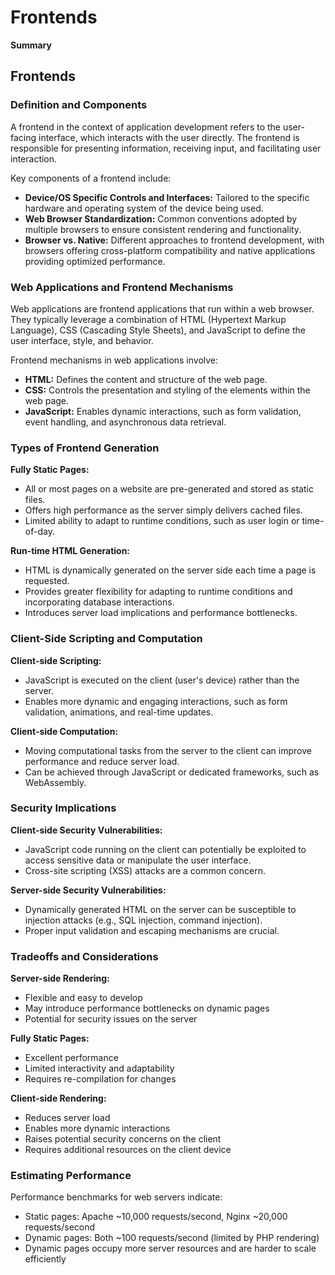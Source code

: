 # Frontends

**Summary**

## Frontends

### Definition and Components

A frontend in the context of application development refers to the user-facing interface, which interacts with the user directly. The frontend is responsible for presenting information, receiving input, and facilitating user interaction.

Key components of a frontend include:

- **Device/OS Specific Controls and Interfaces:** Tailored to the specific hardware and operating system of the device being used.
- **Web Browser Standardization:** Common conventions adopted by multiple browsers to ensure consistent rendering and functionality.
- **Browser vs. Native:** Different approaches to frontend development, with browsers offering cross-platform compatibility and native applications providing optimized performance.

### Web Applications and Frontend Mechanisms

Web applications are frontend applications that run within a web browser. They typically leverage a combination of HTML (Hypertext Markup Language), CSS (Cascading Style Sheets), and JavaScript to define the user interface, style, and behavior.

Frontend mechanisms in web applications involve:

- **HTML:** Defines the content and structure of the web page.
- **CSS:** Controls the presentation and styling of the elements within the web page.
- **JavaScript:** Enables dynamic interactions, such as form validation, event handling, and asynchronous data retrieval.

### Types of Frontend Generation

**Fully Static Pages:**

- All or most pages on a website are pre-generated and stored as static files.
- Offers high performance as the server simply delivers cached files.
- Limited ability to adapt to runtime conditions, such as user login or time-of-day.

**Run-time HTML Generation:**

- HTML is dynamically generated on the server side each time a page is requested.
- Provides greater flexibility for adapting to runtime conditions and incorporating database interactions.
- Introduces server load implications and performance bottlenecks.

### Client-Side Scripting and Computation

**Client-side Scripting:**

- JavaScript is executed on the client (user's device) rather than the server.
- Enables more dynamic and engaging interactions, such as form validation, animations, and real-time updates.

**Client-side Computation:**

- Moving computational tasks from the server to the client can improve performance and reduce server load.
- Can be achieved through JavaScript or dedicated frameworks, such as WebAssembly.

### Security Implications

**Client-side Security Vulnerabilities:**

- JavaScript code running on the client can potentially be exploited to access sensitive data or manipulate the user interface.
- Cross-site scripting (XSS) attacks are a common concern.

**Server-side Security Vulnerabilities:**

- Dynamically generated HTML on the server can be susceptible to injection attacks (e.g., SQL injection, command injection).
- Proper input validation and escaping mechanisms are crucial.

### Tradeoffs and Considerations

**Server-side Rendering:**

- Flexible and easy to develop
- May introduce performance bottlenecks on dynamic pages
- Potential for security issues on the server

**Fully Static Pages:**

- Excellent performance
- Limited interactivity and adaptability
- Requires re-compilation for changes

**Client-side Rendering:**

- Reduces server load
- Enables more dynamic interactions
- Raises potential security concerns on the client
- Requires additional resources on the client device

### Estimating Performance

Performance benchmarks for web servers indicate:

- Static pages: Apache ~10,000 requests/second, Nginx ~20,000 requests/second
- Dynamic pages: Both ~100 requests/second (limited by PHP rendering)
- Dynamic pages occupy more server resources and are harder to scale efficiently
